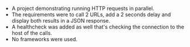 * A project demonstrating running HTTP requests in parallel.
* The requirements were to call 2 URLs, add a 2 seconds delay and display both results in a JSON response.
* A healthcheck was added as well that's checking the connection to the host of the calls.
* No frameworks were used.
